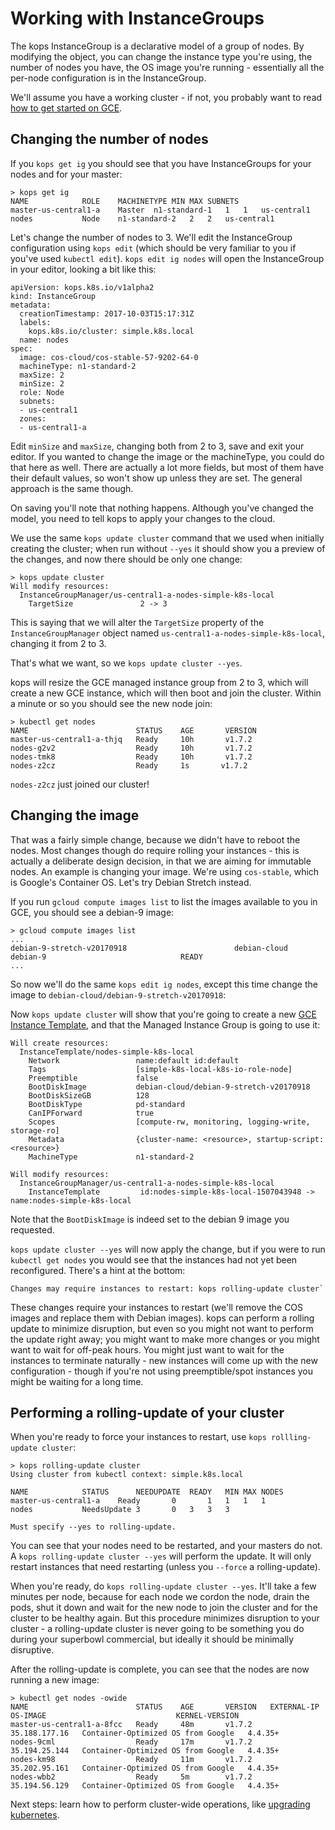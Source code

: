 # Working with InstanceGroups

The kops InstanceGroup is a declarative model of a group of nodes.  By modifying the object, you
can change the instance type you're using, the number of nodes you have, the OS image you're running - essentially
all the per-node configuration is in the InstanceGroup.

We'll assume you have a working cluster - if not, you probably want to read [how to get started on GCE](../getting_started/gce.md).

## Changing the number of nodes

If you `kops get ig` you should see that you have InstanceGroups for your nodes and for your master:

```
> kops get ig
NAME			ROLE	MACHINETYPE	MIN	MAX	SUBNETS
master-us-central1-a	Master	n1-standard-1	1	1	us-central1
nodes			Node	n1-standard-2	2	2	us-central1
```

Let's change the number of nodes to 3.  We'll edit the InstanceGroup configuration using `kops edit` (which
should be very familiar to you if you've used `kubectl edit`).  `kops edit ig nodes` will open
the InstanceGroup in your editor, looking a bit like this:

```
apiVersion: kops.k8s.io/v1alpha2
kind: InstanceGroup
metadata:
  creationTimestamp: 2017-10-03T15:17:31Z
  labels:
    kops.k8s.io/cluster: simple.k8s.local
  name: nodes
spec:
  image: cos-cloud/cos-stable-57-9202-64-0
  machineType: n1-standard-2
  maxSize: 2
  minSize: 2
  role: Node
  subnets:
  - us-central1
  zones:
  - us-central1-a
```

<!-- TODO enable cluster autoscaler or GCE autoscaler -->

Edit `minSize` and `maxSize`, changing both from 2 to 3, save and exit your editor.  If you wanted to change
the image or the machineType, you could do that here as well.  There are actually a lot more fields,
but most of them have their default values, so won't show up unless they are set.  The general approach is the same though.

<!-- TODO link to API reference docs -->

On saving you'll note that nothing happens.  Although you've changed the model, you need to tell kops to
apply your changes to the cloud.

<!-- TODO can we have a dirty flag somehow -->

We use the same `kops update cluster` command that we used when initially creating the cluster; when
run without `--yes` it should show you a preview of the changes, and now there should be only one change:

```
> kops update cluster
Will modify resources:
  InstanceGroupManager/us-central1-a-nodes-simple-k8s-local
  	TargetSize          	 2 -> 3
```

This is saying that we will alter the `TargetSize` property of the `InstanceGroupManager` object named
`us-central1-a-nodes-simple-k8s-local`, changing it from 2 to 3.

That's what we want, so we `kops update cluster --yes`.

<!-- TODO: Make Changes may require instances to restart: kops rolling-update cluster appear selectively -->

kops will resize the GCE managed instance group from 2 to 3, which will create a new GCE instance,
which will then boot and join the cluster.  Within a minute or so you should see the new node join:

```
> kubectl get nodes
NAME                        STATUS    AGE       VERSION
master-us-central1-a-thjq   Ready     10h       v1.7.2
nodes-g2v2                  Ready     10h       v1.7.2
nodes-tmk8                  Ready     10h       v1.7.2
nodes-z2cz                  Ready     1s       v1.7.2
```

`nodes-z2cz` just joined our cluster!


## Changing the image

That was a fairly simple change, because we didn't have to reboot the nodes.  Most changes though do
require rolling your instances - this is actually a deliberate design decision, in that we are aiming
for immutable nodes.  An example is changing your image.  We're using `cos-stable`, which is Google's
Container OS.  Let's try Debian Stretch instead.

If you run `gcloud compute images list` to list the images available to you in GCE, you should see
a debian-9 image:

```
> gcloud compute images list
...
debian-9-stretch-v20170918                        debian-cloud             debian-9                              READY
...
```

<!-- TODO: Auto select debian-cloud/debian-9 => debian-cloud/debian-9-stretch-v20170918 -->

So now we'll do the same `kops edit ig nodes`, except this time change the image to `debian-cloud/debian-9-stretch-v20170918`:

Now `kops update cluster` will show that you're going to create a new [GCE Instance Template](https://cloud.google.com/compute/docs/reference/latest/instanceTemplates),
and that the Managed Instance Group is going to use it:

```
Will create resources:
  InstanceTemplate/nodes-simple-k8s-local
  	Network             	name:default id:default
  	Tags                	[simple-k8s-local-k8s-io-role-node]
  	Preemptible         	false
  	BootDiskImage       	debian-cloud/debian-9-stretch-v20170918
  	BootDiskSizeGB      	128
  	BootDiskType        	pd-standard
  	CanIPForward        	true
  	Scopes              	[compute-rw, monitoring, logging-write, storage-ro]
  	Metadata            	{cluster-name: <resource>, startup-script: <resource>}
  	MachineType         	n1-standard-2

Will modify resources:
  InstanceGroupManager/us-central1-a-nodes-simple-k8s-local
  	InstanceTemplate    	 id:nodes-simple-k8s-local-1507043948 -> name:nodes-simple-k8s-local
```

Note that the `BootDiskImage` is indeed set to the debian 9 image you requested.

`kops update cluster --yes` will now apply the change, but if you were to run `kubectl get nodes` you would see
that the instances had not yet been reconfigured.  There's a hint at the bottom:

```
Changes may require instances to restart: kops rolling-update cluster`
```

These changes require your instances to restart (we'll remove the COS images and replace them with Debian images).  kops
can perform a rolling update to minimize disruption, but even so you might not want to perform the update right away;
you might want to make more changes or you might want to wait for off-peak hours.  You might just want to wait for
the instances to terminate naturally - new instances will come up with the new configuration - though if you're not
using preemptible/spot instances you might be waiting for a long time.

## Performing a rolling-update of your cluster

When you're ready to force your instances to restart, use `kops rollling-update cluster`:

```
> kops rolling-update cluster
Using cluster from kubectl context: simple.k8s.local

NAME			STATUS		NEEDUPDATE	READY	MIN	MAX	NODES
master-us-central1-a	Ready		0		1	1	1	1
nodes			NeedsUpdate	3		0	3	3	3

Must specify --yes to rolling-update.
```

You can see that your nodes need to be restarted, and your masters do not.  A `kops rolling-update cluster --yes` will perform the update.
It will only restart instances that need restarting (unless you `--force` a rolling-update).

When you're ready, do `kops rolling-update cluster --yes`.  It'll take a few minutes per node, because for each node
we cordon the node, drain the pods, shut it down and wait for the new node to join the cluster and for the cluster
to be healthy again.  But this procedure minimizes disruption to your cluster - a rolling-update cluster is never
going to be something you do during your superbowl commercial, but ideally it should be minimally disruptive.

<!-- TODO: Clean up rolling-update cluster stdout -->
<!-- TODO: Pause after showing preview, to give a change to Ctrl-C -->


After the rolling-update is complete, you can see that the nodes are now running a new image:

```
> kubectl get nodes -owide
NAME                        STATUS    AGE       VERSION   EXTERNAL-IP     OS-IMAGE                             KERNEL-VERSION
master-us-central1-a-8fcc   Ready     48m       v1.7.2    35.188.177.16   Container-Optimized OS from Google   4.4.35+
nodes-9cml                  Ready     17m       v1.7.2    35.194.25.144   Container-Optimized OS from Google   4.4.35+
nodes-km98                  Ready     11m       v1.7.2    35.202.95.161   Container-Optimized OS from Google   4.4.35+
nodes-wbb2                  Ready     5m        v1.7.2    35.194.56.129   Container-Optimized OS from Google   4.4.35+
```


Next steps: learn how to perform cluster-wide operations, like [upgrading kubernetes](upgrading-kubernetes.md).
